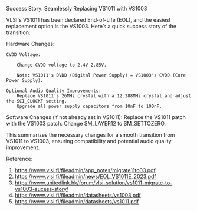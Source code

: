 Success Story: Seamlessly Replacing VS1011 with VS1003

VLSI's VS1011 has been declared End-of-Life (EOL), and the easiest replacement option is the VS1003. Here’s a quick success story of the transition:


Hardware Changes:

    CVDD Voltage:
    
        Change CVDD voltage to 2.4V–2.85V.
        
        Note: VS1011's DVDD (Digital Power Supply) = VS1003's CVDD (Core Power Supply).
        
    Optional Audio Quality Improvements:
        Replace VS1011's 26MHz crystal with a 12.288MHz crystal and adjust the SCI_CLOCKF setting.
        Upgrade all power supply capacitors from 10nF to 100nF.

Software Changes (if not already set in VS1011):
    Replace the VS1011 patch with the VS1003 patch.
    Change SM_LAYER12 to SM_SETTOZERO.

This summarizes the necessary changes for a smooth transition from VS1011 to VS1003, ensuring compatibility and potential audio quality improvement.

Reference: 
1. https://www.vlsi.fi/fileadmin/app_notes/migrate11to03.pdf 
2. https://www.vlsi.fi/fileadmin/news/EOL_VS1011E_2023.pdf 
3. https://www.unitedlink.hk/forum/vlsi-solution/vs1011-migrate-to-vs1003-sucess-story/
4. https://www.vlsi.fi/fileadmin/datasheets/vs1003.pdf
5. https://www.vlsi.fi/fileadmin/datasheets/vs1011.pdf 
